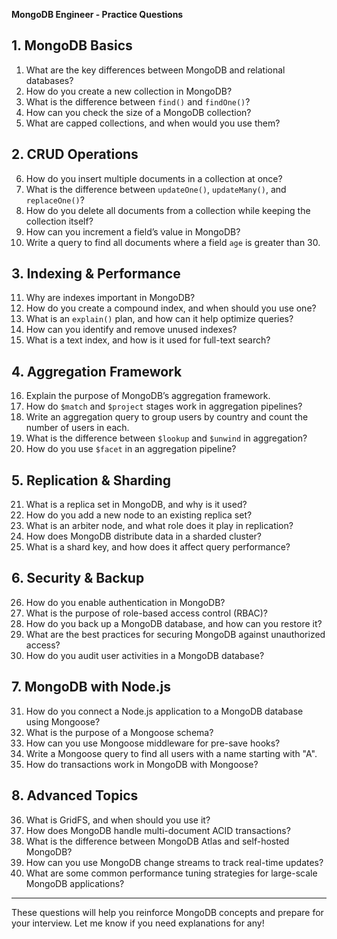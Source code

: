 **MongoDB Engineer - Practice Questions**

## 1. MongoDB Basics

1. What are the key differences between MongoDB and relational databases?
2. How do you create a new collection in MongoDB?
3. What is the difference between `find()` and `findOne()`?
4. How can you check the size of a MongoDB collection?
5. What are capped collections, and when would you use them?

## 2. CRUD Operations

6. How do you insert multiple documents in a collection at once?
7. What is the difference between `updateOne()`, `updateMany()`, and `replaceOne()`?
8. How do you delete all documents from a collection while keeping the collection itself?
9. How can you increment a field’s value in MongoDB?
10. Write a query to find all documents where a field `age` is greater than 30.

## 3. Indexing & Performance

11. Why are indexes important in MongoDB?
12. How do you create a compound index, and when should you use one?
13. What is an `explain()` plan, and how can it help optimize queries?
14. How can you identify and remove unused indexes?
15. What is a text index, and how is it used for full-text search?

## 4. Aggregation Framework

16. Explain the purpose of MongoDB’s aggregation framework.
17. How do `$match` and `$project` stages work in aggregation pipelines?
18. Write an aggregation query to group users by country and count the number of users in each.
19. What is the difference between `$lookup` and `$unwind` in aggregation?
20. How do you use `$facet` in an aggregation pipeline?

## 5. Replication & Sharding

21. What is a replica set in MongoDB, and why is it used?
22. How do you add a new node to an existing replica set?
23. What is an arbiter node, and what role does it play in replication?
24. How does MongoDB distribute data in a sharded cluster?
25. What is a shard key, and how does it affect query performance?

## 6. Security & Backup

26. How do you enable authentication in MongoDB?
27. What is the purpose of role-based access control (RBAC)?
28. How do you back up a MongoDB database, and how can you restore it?
29. What are the best practices for securing MongoDB against unauthorized access?
30. How do you audit user activities in a MongoDB database?

## 7. MongoDB with Node.js

31. How do you connect a Node.js application to a MongoDB database using Mongoose?
32. What is the purpose of a Mongoose schema?
33. How can you use Mongoose middleware for pre-save hooks?
34. Write a Mongoose query to find all users with a name starting with "A".
35. How do transactions work in MongoDB with Mongoose?

## 8. Advanced Topics

36. What is GridFS, and when should you use it?
37. How does MongoDB handle multi-document ACID transactions?
38. What is the difference between MongoDB Atlas and self-hosted MongoDB?
39. How can you use MongoDB change streams to track real-time updates?
40. What are some common performance tuning strategies for large-scale MongoDB applications?

---

These questions will help you reinforce MongoDB concepts and prepare for your interview. Let me know if you need explanations for any!
